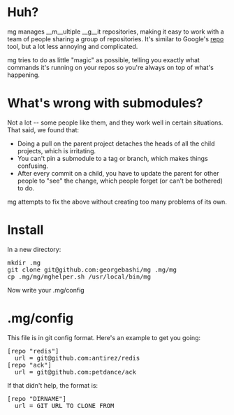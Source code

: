 # Huh?
mg manages __m__ultiple __g__it repositories, making it easy to work with a team of people sharing a group of repositories.
It's similar to Google's [repo](http://source.android.com/source/version-control.html) tool, but a lot less annoying and complicated.

mg tries to do as little "magic" as possible, telling you exactly what commands it's running on your repos so you're always on top of what's happening.

# What's wrong with submodules?
Not a lot -- some people like them, and they work well in certain situations. That said, we found that:

* Doing a pull on the parent project detaches the heads of all the child projects, which is irritating.
* You can't pin a submodule to a tag or branch, which makes things confusing.
* After every commit on a child, you have to update the parent for other people to "see" the change, which people forget (or can't be bothered) to do.

mg attempts to fix the above without creating too many problems of its own.

# Install
In a new directory:
<pre>
mkdir .mg
git clone git@github.com:georgebashi/mg .mg/mg
cp .mg/mg/mghelper.sh /usr/local/bin/mg
</pre>
Now write your .mg/config

# .mg/config
This file is in git config format. Here's an example to get you going:
<pre>
[repo "redis"]
  url = git@github.com:antirez/redis
[repo "ack"]
  url = git@github.com:petdance/ack
</pre>

If that didn't help, the format is:
<pre>
[repo "DIRNAME"]
  url = GIT_URL_TO_CLONE_FROM
</pre>
